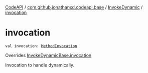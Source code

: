 [CodeAPI](../../index.md) / [com.github.jonathanxd.codeapi.base](../index.md) / [InvokeDynamic](index.md) / [invocation](.)

# invocation

`val invocation: `[`MethodInvocation`](../-method-invocation/index.md)

Overrides [InvokeDynamicBase.invocation](../-invoke-dynamic-base/invocation.md)

Invocation to handle dynamically.

